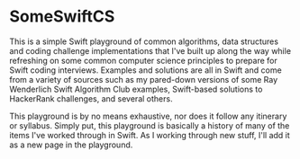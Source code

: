 # SomeSwiftCS
This is a simple Swift playground of common algorithms, data structures and coding challenge implementations that I've built up along the way while refreshing on some common computer science principles to prepare for Swift coding interviews.  Examples and solutions are all in Swift and come from a variety of sources such as my pared-down versions of some Ray Wenderlich Swift Algorithm Club examples, Swift-based solutions to HackerRank challenges, and several others.  

This playground is by no means exhaustive, nor does it follow any itinerary or syllabus.  Simply put, this playground is basically a history of many of the items I've worked through in Swift.  As I working through new stuff, I'll add it as a new page in the playground.
